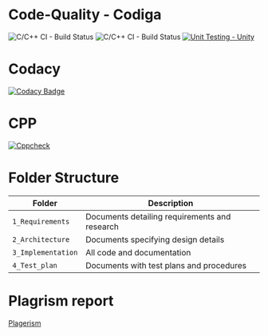 # Code-Quality - Codiga 
![C/C++ CI - Build Status](https://api.codiga.io/project/31013/score/svg)
![C/C++ CI - Build Status](https://api.codiga.io/project/31013/status/svg)
[![Unit Testing - Unity](https://github.com/Kowsik15/M1_Converters_Util/actions/workflows/unity.yml/badge.svg)](https://github.com/Kowsik15/M1_Converters_Util/actions/workflows/unity.yml)

# Codacy 
[![Codacy Badge](https://app.codacy.com/project/badge/Grade/a66b9fa91d134c4c8bd242c29697063a)](https://www.codacy.com/gh/Kowsik15/M1_Converters_Util/dashboard?utm_source=github.com&amp;utm_medium=referral&amp;utm_content=Kowsik15/M1_Converters_Util&amp;utm_campaign=Badge_Grade)

# CPP 
[![Cppcheck](https://github.com/Kowsik15/M1_Converters_Util/actions/workflows/c-cpp.yml/badge.svg)](https://github.com/Kowsik15/M1_Converters_Util/actions/workflows/c-cpp.yml)


# Folder Structure
Folder             | Description
-------------------| -----------------------------------------
`1_Requirements`   | Documents detailing requirements and research
`2_Architecture`   | Documents specifying design details
`3_Implementation` | All code and documentation
`4_Test_plan`      | Documents with test plans and procedures


# Plagrism report 
[Plagerism](https://smallseotools.com/view-report/f920a8745c6f782e61f183124884110f)
